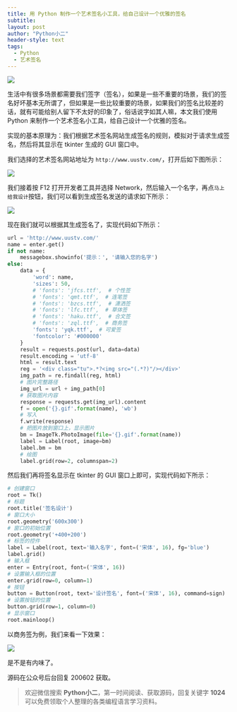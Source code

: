 ```yaml
---
title: 用 Python 制作一个艺术签名小工具，给自己设计一个优雅的签名
subtitle: 
layout: post
author: "Python小二"
header-style: text
tags:
  - Python
  - 艺术签名
---
```


![](https://img-blog.csdnimg.cn/20200602194354844.png)

生活中有很多场景都需要我们签字（签名），如果是一些不重要的场景，我们的签名好坏基本无所谓了，但如果是一些比较重要的场景，如果我们的签名比较差的话，就有可能给别人留下不太好的印象了，俗话说字如其人嘛，本文我们使用 Python 来制作一个艺术签名小工具，给自己设计一个优雅的签名。

实现的基本原理为：我们根据艺术签名网站生成签名的规则，模拟对于请求生成签名，然后将其显示在 tkinter 生成的 GUI 窗口中。

我们选择的艺术签名网站地址为 `http://www.uustv.com/`，打开后如下图所示：

![](https://img-blog.csdnimg.cn/20200602194442234.PNG?x-oss-process=image/watermark,type_ZmFuZ3poZW5naGVpdGk,shadow_10,text_aHR0cHM6Ly9ibG9nLmNzZG4ubmV0L2l0eWFyZA==,size_16,color_FFFFFF,t_70)

我们接着按 F12 打开开发者工具并选择 Network，然后输入一个名字，再点`马上给我设计`按钮，我们可以看到生成签名发送的请求如下所示：

![](https://img-blog.csdnimg.cn/20200602194458303.PNG?x-oss-process=image/watermark,type_ZmFuZ3poZW5naGVpdGk,shadow_10,text_aHR0cHM6Ly9ibG9nLmNzZG4ubmV0L2l0eWFyZA==,size_16,color_FFFFFF,t_70)

现在我们就可以根据其生成签名了，实现代码如下所示：

```python
url = 'http://www.uustv.com/'
name = enter.get()
if not name:
	messagebox.showinfo('提示：', '请输入您的名字')
else:
	data = {
		'word': name,
		'sizes': 50,
		# 'fonts': 'jfcs.ttf',  # 个性签
		# 'fonts': 'qmt.ttf',  # 连笔签
		# 'fonts': 'bzcs.ttf',  # 潇洒签
		# 'fonts': 'lfc.ttf',  # 草体签
		# 'fonts': 'haku.ttf',  # 合文签
		# 'fonts': 'zql.ttf',  # 商务签
		'fonts': 'yqk.ttf',  # 可爱签
		'fontcolor': '#000000'
	}
	result = requests.post(url, data=data)
	result.encoding = 'utf-8'
	html = result.text
	reg = '<div class="tu">.*?<img src="(.*?)"/></div>'
	img_path = re.findall(reg, html)
	# 图片完整路径
	img_url = url + img_path[0]
	# 获取图片内容
	response = requests.get(img_url).content
	f = open('{}.gif'.format(name), 'wb')
	# 写入
	f.write(response)
	# 把图片放到窗口上，显示图片
	bm = ImageTk.PhotoImage(file='{}.gif'.format(name))
	label = Label(root, image=bm)
	label.bm = bm
	# 绘图
	label.grid(row=2, columnspan=2)
```

然后我们再将签名显示在 tkinter 的 GUI 窗口上即可，实现代码如下所示：

```python
# 创建窗口
root = Tk()
# 标题
root.title('签名设计')
# 窗口大小
root.geometry('600x300')
# 窗口的初始位置
root.geometry('+400+200')
# 标签的控件
label = Label(root, text='输入名字', font=('宋体', 16), fg='blue')
label.grid()
# 输入框
enter = Entry(root, font=('宋体', 16))
# 设置输入框的位置
enter.grid(row=0, column=1)
# 按钮
button = Button(root, text='设计签名', font=('宋体', 16), command=sign)
# 设置按钮的位置
button.grid(row=1, column=0)
# 显示窗口
root.mainloop()
```

以商务签为例，我们来看一下效果：

![](https://img-blog.csdnimg.cn/20200602194515208.gif)

是不是有内味了。

源码在公众号后台回复 200602 获取。

> 欢迎微信搜索 **Python小二**，第一时间阅读、获取源码，回复关键字 **1024** 可以免费领取个人整理的各类编程语言学习资料。